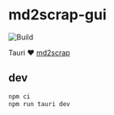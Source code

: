 # md2scrap-gui

![Build](https://github.com/smallkirby/md2scrap-gui/actions/workflows/ci.yml/badge.svg)

Tauri ❤️ [md2scrap](https://github.com/smallkirby/md2scrap)

## dev

```sh
npm ci
npm run tauri dev
```
